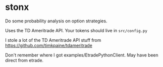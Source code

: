 # stonx
Do some probability analysis on option strategies.

Uses the TD Ameritrade API. Your tokens should live in `src/config.py`

I stole a lot of the TD Ameritrade API stuff from https://github.com/timkpaine/tdameritrade

Don't remember where I got examples/EtradePythonClient. May have been direct from etrade.
